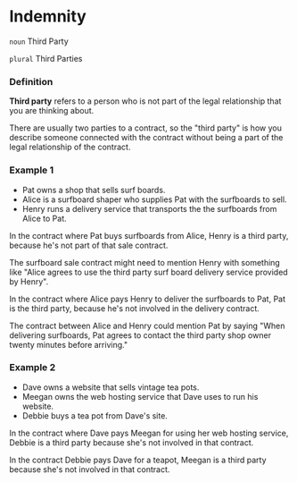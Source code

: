 # Indemnity

`noun` Third Party

`plural` Third Parties

### Definition

**Third party** refers to a person who is not part of the legal relationship that you are thinking about.

There are usually two parties to a contract, so the "third party" is how you describe someone connected with the contract without being a part of the legal relationship of the contract.

### Example 1

- Pat owns a shop that sells surf boards.  
- Alice is a surfboard shaper who supplies Pat with the surfboards to sell.  
- Henry runs a delivery service that transports the the surfboards from Alice to Pat.

In the contract where Pat buys surfboards from Alice, Henry is a third party, because he's not part of that sale contract.

The surfboard sale contract might need to mention Henry with something like "Alice agrees to use the third party surf board delivery service provided by Henry".

In the contract where Alice pays Henry to deliver the surfboards to Pat, Pat is the third party, because he's not involved in the delivery contract.

The contract between Alice and Henry could mention Pat by saying "When delivering surfboards, Pat agrees to contact the third party shop owner twenty minutes before arriving." 

### Example 2

- Dave owns a website that sells vintage tea pots.
- Meegan owns the web hosting service that Dave uses to run his website.
- Debbie buys a tea pot from Dave's site.

In the contract where Dave pays Meegan for using her web hosting service, Debbie is a third party because she's not involved in that contract.

In the contract Debbie pays Dave for a teapot, Meegan is a third party because she's not involved in that contract.

